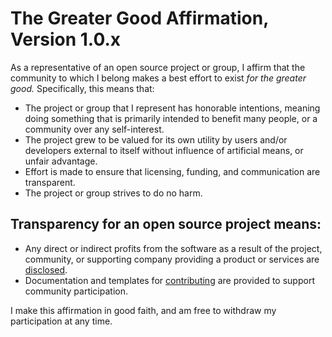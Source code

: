 # The Greater Good Affirmation, Version 1.0.x

As a representative of an open source project or group, I affirm that the community to which I belong makes a best effort to exist *for the greater good.* Specifically, this means that:

 - The project or group that I represent has honorable intentions, meaning doing something that is primarily intended to benefit many people, or a community over any self-interest.
 - The project grew to be valued for its own utility by users and/or developers external to itself without influence of artificial means, or unfair advantage.
 - Effort is made to ensure that licensing, funding, and communication are transparent.
 - The project or group strives to do no harm.


## Transparency for an open source project means:

 - Any direct or indirect profits from the software as a result of the project, community, or supporting company providing a product or services are [disclosed](https://github.com/good-labs/FUNDING.md). 
 - Documentation and templates for [contributing](https://help.github.com/en/articles/setting-guidelines-for-repository-contributors) are provided to support community participation.

I make this affirmation in good faith, and am free to withdraw my participation at any time.
